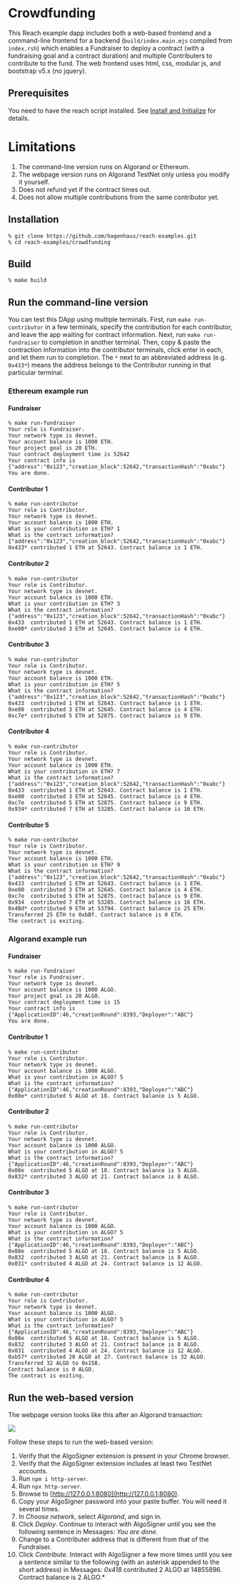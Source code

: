 # Crowdfunding

This Reach example dapp includes both a web-based frontend and a command-line frontend for a backend (`build/index.main.mjs` compiled from `index.rsh`) which enables a Fundraiser to deploy a contract (with a fundraising goal and a contract duration) and multiple Contributers to contribute to the fund. The web frontend uses html, css, modular js, and bootstrap v5.x (no jquery).

## Prerequisites

You need to have the reach script installed. See [Install and Initialize](https://docs.reach.sh/tut-1.html) for details.

# Limitations

1. The command-line version runs on Algorand or Ethereum.
1. The webpage version runs on Algorand TestNet only unless you modify it yourself.
1. Does not refund yet if the contract times out.
1. Does not allow multiple contributions from the same contributor yet. 

## Installation

```
% git clone https://github.com/hagenhaus/reach-examples.git
% cd reach-examples/crowdfunding
```

## Build

```
% make build
```

## Run the command-line version

You can test this DApp using multiple terminals. First, run `make run-contributor` in a few terminals, specify the contribution for each contributor, and leave the app waiting for contract information. Next, run `make run-fundraiser` to completion in another terminal. Then, copy & paste the contraction information into the contributor terminals, click enter in each, and let them run to completion. The `*` next to an abbreviated address (e.g. `0x433*`) means the address belongs to the Contributor running in that particular terminal.

### Ethereum example run

#### Fundraiser

```
% make run-fundraiser
Your role is Fundraiser.
Your network type is devnet.
Your account balance is 1000 ETH.
Your project goal is 20 ETH.
Your contract deployment time is 52642
Your contract info is {"address":"0x123","creation_block":52642,"transactionHash":"0xabc"}
You are done.
```

#### Contributor 1

```
% make run-contributor
Your role is Contributor.
Your network type is devnet.
Your account balance is 1000 ETH.
What is your contribution in ETH? 1
What is the contract information? {"address":"0x123","creation_block":52642,"transactionHash":"0xabc"}
0x433* contributed 1 ETH at 52643. Contract balance is 1 ETH.
```

#### Contributor 2

```
% make run-contributor
Your role is Contributor.
Your network type is devnet.
Your account balance is 1000 ETH.
What is your contribution in ETH? 3
What is the contract information? {"address":"0x123","creation_block":52642,"transactionHash":"0xabc"}
0x433  contributed 1 ETH at 52643. Contract balance is 1 ETH.
0xe00* contributed 3 ETH at 52645. Contract balance is 4 ETH.
```

#### Contributor 3

```
% make run-contributor
Your role is Contributor.
Your network type is devnet.
Your account balance is 1000 ETH.
What is your contribution in ETH? 5
What is the contract information? {"address":"0x123","creation_block":52642,"transactionHash":"0xabc"}
0x433  contributed 1 ETH at 52643. Contract balance is 1 ETH.
0xe00  contributed 3 ETH at 52645. Contract balance is 4 ETH.
0xc7e* contributed 5 ETH at 52875. Contract balance is 9 ETH.
```

#### Contributor 4

```
% make run-contributor
Your role is Contributor.
Your network type is devnet.
Your account balance is 1000 ETH.
What is your contribution in ETH? 7
What is the contract information? {"address":"0x123","creation_block":52642,"transactionHash":"0xabc"}
0x433  contributed 1 ETH at 52643. Contract balance is 1 ETH.
0xe00  contributed 3 ETH at 52645. Contract balance is 4 ETH.
0xc7e  contributed 5 ETH at 52875. Contract balance is 9 ETH.
0x934* contributed 7 ETH at 53285. Contract balance is 16 ETH.
```

#### Contributor 5

```
% make run-contributor
Your role is Contributor.
Your network type is devnet.
Your account balance is 1000 ETH.
What is your contribution in ETH? 9
What is the contract information? {"address":"0x123","creation_block":52642,"transactionHash":"0xabc"}
0x433  contributed 1 ETH at 52643. Contract balance is 1 ETH.
0xe00  contributed 3 ETH at 52645. Contract balance is 4 ETH.
0xc7e  contributed 5 ETH at 52875. Contract balance is 9 ETH.
0x934  contributed 7 ETH at 53285. Contract balance is 16 ETH.
0x4Bd* contributed 9 ETH at 53794. Contract balance is 25 ETH.
Transferred 25 ETH to 0xbBf. Contract balance is 0 ETH.
The contract is exiting.
```

### Algorand example run

#### Fundraiser

```
% make run-fundraiser
Your role is Fundraiser.
Your network type is devnet.
Your account balance is 1000 ALGO.
Your project goal is 20 ALGO.
Your contract deployment time is 15
Your contract info is {"ApplicationID":46,"creationRound":8393,"Deployer":"ABC"}
You are done.
```

#### Contributor 1

```
% make run-contributor
Your role is Contributor.
Your network type is devnet.
Your account balance is 1000 ALGO.
What is your contribution in ALGO? 5
What is the contract information? {"ApplicationID":46,"creationRound":8393,"Deployer":"ABC"}
0x08e* contributed 5 ALGO at 18. Contract balance is 5 ALGO.
```

#### Contributor 2

```
% make run-contributor
Your role is Contributor.
Your network type is devnet.
Your account balance is 1000 ALGO.
What is your contribution in ALGO? 5
What is the contract information? {"ApplicationID":46,"creationRound":8393,"Deployer":"ABC"}
0x08e  contributed 5 ALGO at 18. Contract balance is 5 ALGO.
0x832* contributed 3 ALGO at 21. Contract balance is 8 ALGO.
```

#### Contributor 3

```
% make run-contributor
Your role is Contributor.
Your network type is devnet.
Your account balance is 1000 ALGO.
What is your contribution in ALGO? 5
What is the contract information? {"ApplicationID":46,"creationRound":8393,"Deployer":"ABC"}
0x08e  contributed 5 ALGO at 18. Contract balance is 5 ALGO.
0x832  contributed 3 ALGO at 21. Contract balance is 8 ALGO.
0x031* contributed 4 ALGO at 24. Contract balance is 12 ALGO.
```

#### Contributor 4

```
% make run-contributor
Your role is Contributor.
Your network type is devnet.
Your account balance is 1000 ALGO.
What is your contribution in ALGO? 5
What is the contract information? {"ApplicationID":46,"creationRound":8393,"Deployer":"ABC"}
0x08e  contributed 5 ALGO at 18. Contract balance is 5 ALGO.
0x832  contributed 3 ALGO at 21. Contract balance is 8 ALGO.
0x031  contributed 4 ALGO at 24. Contract balance is 12 ALGO.
0xb57* contributed 20 ALGO at 27. Contract balance is 32 ALGO.
Transferred 32 ALGO to 0x158.
Contract balance is 0 ALGO.
The contract is exiting.
```

## Run the web-based version

The webpage version looks like this after an Algorand transaction:

<img src="crowdfunding.png">

Follow these steps to run the web-based version:

1. Verify that the AlgoSigner extension is present in your Chrome browser.
1. Verify that the AlgoSigner extension includes at least two TestNet accounts.
1. Run `npm i http-server`.
1. Run `npx http-server`.
1. Browse to [http://127.0.0.1:8080](http://127.0.0.1:8080).
1. Copy your AlgoSigner password into your paste buffer. You will need it several times.
1. In *Choose network*, select *Algorand*, and sign in.
1. Click *Deploy*. Continue to interact with AlgoSigner until you see the following sentence in Messages:
    *You are done.*
1. Change to a Contributer address that is different from that of the Fundraiser.
1. Click *Contribute.* Interact with AlgoSigner a few more times until you see a sentence similar to the following (with an asterisk appended to the short address) in Messages:
    *0x418* contributed 2 ALGO at 14855896. Contract balance is 2 ALGO.*
